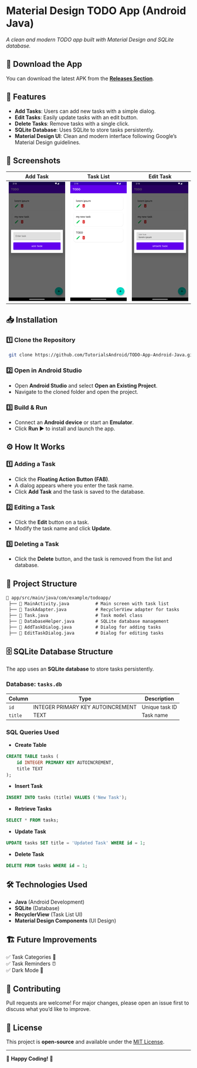 # Material Design TODO App (Android Java)

_A clean and modern TODO app built with Material Design and SQLite database._

## 📲 Download the App
You can download the latest APK from the **[Releases Section](https://github.com/TutorialsAndroid/TODO-App-Android-Java/raw/refs/heads/main/apk/demo.apk)**.

## 📌 Features
- **Add Tasks**: Users can add new tasks with a simple dialog.
- **Edit Tasks**: Easily update tasks with an edit button.
- **Delete Tasks**: Remove tasks with a single click.
- **SQLite Database**: Uses SQLite to store tasks persistently.
- **Material Design UI**: Clean and modern interface following Google’s Material Design guidelines.

## 📱 Screenshots

| Add Task                                | Task List                                 | Edit Task                                 |
|-----------------------------------------|-------------------------------------------|-------------------------------------------|
| ![Add Task](./screenshots/add_task.png) | ![Task List](./screenshots/task_list.png) | ![Edit Task](./screenshots/edit_task.png) |

## 📥 Installation

### **1️⃣ Clone the Repository**
```sh
 git clone https://github.com/TutorialsAndroid/TODO-App-Android-Java.git
```

### **2️⃣ Open in Android Studio**
- Open **Android Studio** and select **Open an Existing Project**.
- Navigate to the cloned folder and open the project.

### **3️⃣ Build & Run**
- Connect an **Android device** or start an **Emulator**.
- Click **Run ▶️** to install and launch the app.

## ⚙️ How It Works

### **1️⃣ Adding a Task**
- Click the **Floating Action Button (FAB)**.
- A dialog appears where you enter the task name.
- Click **Add Task** and the task is saved to the database.

### **2️⃣ Editing a Task**
- Click the **Edit** button on a task.
- Modify the task name and click **Update**.

### **3️⃣ Deleting a Task**
- Click the **Delete** button, and the task is removed from the list and database.

## 📂 Project Structure
```
📁 app/src/main/java/com/example/todoapp/
 ├── 📄 MainActivity.java          # Main screen with task list
 ├── 📄 TaskAdapter.java           # RecyclerView adapter for tasks
 ├── 📄 Task.java                  # Task model class
 ├── 📄 DatabaseHelper.java        # SQLite database management
 ├── 📄 AddTaskDialog.java         # Dialog for adding tasks
 ├── 📄 EditTaskDialog.java        # Dialog for editing tasks
```

## 🗄️ SQLite Database Structure
The app uses an **SQLite database** to store tasks persistently.

### **Database: `tasks.db`**
| Column | Type | Description |
|--------|------|-------------|
| `id` | INTEGER PRIMARY KEY AUTOINCREMENT | Unique task ID |
| `title` | TEXT | Task name |

### **SQL Queries Used**
- **Create Table**
```sql
CREATE TABLE tasks (
    id INTEGER PRIMARY KEY AUTOINCREMENT,
    title TEXT
);
```

- **Insert Task**
```sql
INSERT INTO tasks (title) VALUES ('New Task');
```

- **Retrieve Tasks**
```sql
SELECT * FROM tasks;
```

- **Update Task**
```sql
UPDATE tasks SET title = 'Updated Task' WHERE id = 1;
```

- **Delete Task**
```sql
DELETE FROM tasks WHERE id = 1;
```

## 🛠️ Technologies Used
- **Java** (Android Development)
- **SQLite** (Database)
- **RecyclerView** (Task List UI)
- **Material Design Components** (UI Design)

## 🏗️ Future Improvements
✅ Task Categories 📂  
✅ Task Reminders ⏰  
✅ Dark Mode 🌙

## 🙌 Contributing
Pull requests are welcome! For major changes, please open an issue first to discuss what you’d like to improve.

## 📜 License
This project is **open-source** and available under the [MIT License](LICENSE).

---
🚀 **Happy Coding!** 🚀
